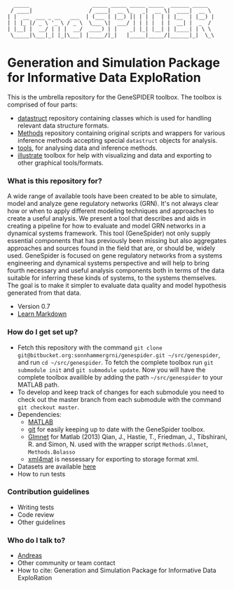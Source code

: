 
      _____                    _____ _____ _____ _____  ______ _____
     / ____|                  / ____|  __ \_   _|  __ \|  ____|  __ \
    | |  __  ___ _ __   ___  | (___ | |__) || | | |  | | |__  | |__) |
    | | |_ |/ _ \ '_ \ / _ \  \___ \|  ___/ | | | |  | |  __| |  _  /
    | |__| |  __/ | | |  __/  ____) | |    _| |_| |__| | |____| | \ \
     \_____|\___|_| |_|\___| |_____/|_|   |_____|_____/|______|_|  \_\

# Generation and Simulation Package for Informative Data ExploRation #
This is the umbrella repository for the GeneSPIDER toolbox.
 The toolbox is comprised of four parts:
 * [datastruct](https://bitbucket.org/sonnhammergrni/datastruct) repository containing classes which is used for handling relevant data structure formats.
 * [Methods](https://bitbucket.org/sonnhammergrni/methods) repository containing original scripts and wrappers for various inference methods accepting special `datastruct` objects for analysis.
 * [tools](https://bitbucket.org/sonnhammergrni/tools), for analysing data and inference methods.
 * [illustrate](https://bitbucket.org/sonnhammergrni/illustrate) toolbox for help with visualizing and data and exporting to other graphical tools/formats.

### What is this repository for? ###
A wide range of available tools have been created to be able to simulate, model and analyze gene regulatory networks (GRN). It's not always clear how or when to apply different modeling techniques and approaches to create a useful analysis.  We present a tool that describes and aids in creating a pipeline for how to evaluate and model GRN networks in a dynamical systems framework.  This tool (GeneSpider) not only supply essential components that has previously been missing but also aggregates approaches and sources found in the field that are, or should be, widely used.  GeneSpider is focused on gene regulatory networks from a systems engineering and dynamical systems perspective and will help to bring fourth necessary and useful analysis components both in terms of the data suitable for inferring these kinds of systems, to the systems themselves. The goal is to make it simpler to evaluate data quality and model hypothesis generated from that data.

* Version 0.7
* [Learn Markdown](https://bitbucket.org/tutorials/markdowndemo)

### How do I get set up? ###

* Fetch this repository with the command `git clone git@bitbucket.org:sonnhammergrni/genespider.git ~/src/genespider`, and run `cd ~/src/genespider`. To fetch the complete toolbox run `git submodule init` and `git submodule update`. Now you will have the complete toolbox availible by adding the path `~/src/genespider` to your MATLAB path.
* To develop and keep track of changes for each submodule you need to check out the master branch from each submodule with the command `git checkout master`.
* Dependencies:
  * [MATLAB](https://se.mathworks.com/products/matlab/)
  * [git](https://git-scm.com/) for easily keeping up to date with the GeneSpider toolbox.
  * [Glmnet](https://web.stanford.edu/~hastie/glmnet_matlab/) for Matlab (2013) Qian, J., Hastie, T., Friedman, J., Tibshirani, R. and Simon, N. used with the wrapper script `Methods.Glmnet`, `Methods.Bolasso`
  * [xml4mat](https://www.mathworks.com/matlabcentral/fileexchange/6268-xml4mat-v2-0) is nessessary for exporting to storage format xml.
* Datasets are available [here]()
* How to run tests

### Contribution guidelines ###

* Writing tests
* Code review
* Other guidelines

### Who do I talk to? ###

* [Andreas](https://bitbucket.org/xparx)
* Other community or team contact
* How to cite: Generation and Simulation Package for Informative Data ExploRation

